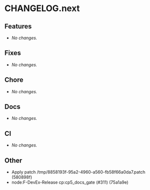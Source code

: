 # CHANGELOG.next

## Features
- _No changes._
## Fixes
- _No changes._
## Chore
- _No changes._
## Docs
- _No changes._
## CI
- _No changes._
## Other
- Apply patch /tmp/8858193f-95a2-4960-a560-fb58f66a0da7.patch (580898f)
- node:F-DevEx-Release cp:cp5_docs_gate (#311) (75a1a9e)
